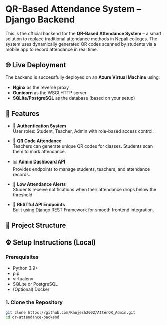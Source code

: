 # QR-Based Attendance System – Django Backend

This is the official backend for the **QR-Based Attendance System** – a smart solution to replace traditional attendance methods in Nepali colleges. The system uses dynamically generated QR codes scanned by students via a mobile app to record attendance in real time.

## 🌐 Live Deployment

The backend is successfully deployed on an **Azure Virtual Machine** using:
- **Nginx** as the reverse proxy
- **Gunicorn** as the WSGI HTTP server
- **SQLite/PostgreSQL** as the database (based on your setup)

## 🚀 Features

- 🔐 **Authentication System**  
  User roles: Student, Teacher, Admin with role-based access control.

- 📱 **QR Code Attendance**  
  Teachers can generate unique QR codes for classes. Students scan them to mark attendance.

- 📊 **Admin Dashboard API**  
  Provides endpoints to manage students, teachers, and attendance records.

- 🔔 **Low Attendance Alerts**  
  Students receive notifications when their attendance drops below the threshold.

- 📂 **RESTful API Endpoints**  
  Built using Django REST Framework for smooth frontend integration.

## 📁 Project Structure


## ⚙️ Setup Instructions (Local)

### Prerequisites

- Python 3.9+
- pip
- virtualenv
- SQLite or PostgreSQL
- (Optional) Docker

### 1. Clone the Repository

```bash
git clone https://github.com/Ranjesh2002/AttenQR_Admin.git
cd qr-attendance-backend
